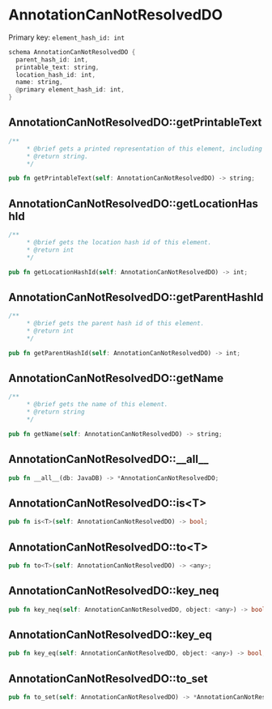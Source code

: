 # AnnotationCanNotResolvedDO

Primary key: `element_hash_id: int`

```rust
schema AnnotationCanNotResolvedDO {
  parent_hash_id: int,
  printable_text: string,
  location_hash_id: int,
  name: string,
  @primary element_hash_id: int,
}
```
## AnnotationCanNotResolvedDO::getPrintableText

```rust
/**
     * @brief gets a printed representation of this element, including its structure where applicable.
     * @return string.
     */
```
```rust
pub fn getPrintableText(self: AnnotationCanNotResolvedDO) -> string;
```
## AnnotationCanNotResolvedDO::getLocationHashId

```rust
/**
     * @brief gets the location hash id of this element.
     * @return int
     */
```
```rust
pub fn getLocationHashId(self: AnnotationCanNotResolvedDO) -> int;
```
## AnnotationCanNotResolvedDO::getParentHashId

```rust
/**
     * @brief gets the parent hash id of this element.
     * @return int
     */
```
```rust
pub fn getParentHashId(self: AnnotationCanNotResolvedDO) -> int;
```
## AnnotationCanNotResolvedDO::getName

```rust
/**
     * @brief gets the name of this element.
     * @return string
     */
```
```rust
pub fn getName(self: AnnotationCanNotResolvedDO) -> string;
```
## AnnotationCanNotResolvedDO::\_\_all\_\_

```rust
pub fn __all__(db: JavaDB) -> *AnnotationCanNotResolvedDO;
```
## AnnotationCanNotResolvedDO::is\<T\>

```rust
pub fn is<T>(self: AnnotationCanNotResolvedDO) -> bool;
```
## AnnotationCanNotResolvedDO::to\<T\>

```rust
pub fn to<T>(self: AnnotationCanNotResolvedDO) -> <any>;
```
## AnnotationCanNotResolvedDO::key\_neq

```rust
pub fn key_neq(self: AnnotationCanNotResolvedDO, object: <any>) -> bool;
```
## AnnotationCanNotResolvedDO::key\_eq

```rust
pub fn key_eq(self: AnnotationCanNotResolvedDO, object: <any>) -> bool;
```
## AnnotationCanNotResolvedDO::to\_set

```rust
pub fn to_set(self: AnnotationCanNotResolvedDO) -> *AnnotationCanNotResolvedDO;
```
